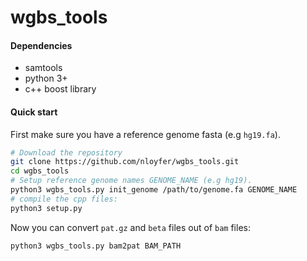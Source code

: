 # wgbs_tools

#### Dependencies
- samtools
- python 3+
- c++ boost library


#### Quick start
First make sure you have a reference genome fasta (e.g `hg19.fa`).


```bash
# Download the repository
git clone https://github.com/nloyfer/wgbs_tools.git
cd wgbs_tools
# Setup reference genome names GENOME_NAME (e.g hg19).
python3 wgbs_tools.py init_genome /path/to/genome.fa GENOME_NAME
# compile the cpp files:
python3 setup.py
```

Now you can convert `pat.gz` and `beta` files out of `bam` files:
```bash
python3 wgbs_tools.py bam2pat BAM_PATH
```
